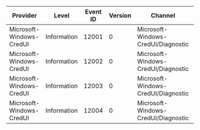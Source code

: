 Provider                  |  Level        |  Event ID  |  Version  |  Channel                              |  Task                               |  Opcode  |  Keyword  |  Message
--------------------------|---------------|------------|-----------|---------------------------------------|-------------------------------------|----------|-----------|---------
Microsoft-Windows-CredUI  |  Information  |  12001     |  0        |  Microsoft-Windows-CredUI/Diagnostic  |  CredUIPromptForWindowsCredentials  |  Start   |           |
Microsoft-Windows-CredUI  |  Information  |  12002     |  0        |  Microsoft-Windows-CredUI/Diagnostic  |  CredUIPromptForWindowsCredentials  |  Stop    |           |
Microsoft-Windows-CredUI  |  Information  |  12003     |  0        |  Microsoft-Windows-CredUI/Diagnostic  |  CredUIPromptForCredentials         |  Start   |           |
Microsoft-Windows-CredUI  |  Information  |  12004     |  0        |  Microsoft-Windows-CredUI/Diagnostic  |  CredUIPromptForCredentials         |  Stop    |           |